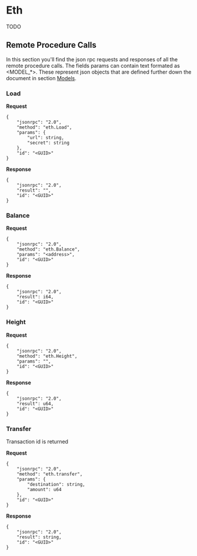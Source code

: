 # Eth
TODO

## Remote Procedure Calls
In this section you'll find the json rpc requests and responses of all the remote procedure calls. The fields params can contain text formated as <MODEL_*>. These represent json objects that are defined further down the document in section [Models](#models). 

### Load

****Request****
```
{
    "jsonrpc": "2.0",
    "method": "eth.Load",
    "params": {
        "url": string,
        "secret": string
    },
    "id": "<GUID>"
}
```
**Response**
```
{
    "jsonrpc": "2.0",
    "result": "",
    "id": "<GUID>"
}
```

### Balance

****Request****
```
{
    "jsonrpc": "2.0",
    "method": "eth.Balance",
    "params": "<address>",
    "id": "<GUID>"
}
```
**Response**
```
{
    "jsonrpc": "2.0",
    "result": i64,
    "id": "<GUID>"
}
```

### Height

****Request****
```
{
    "jsonrpc": "2.0",
    "method": "eth.Height",
    "params": "",
    "id": "<GUID>"
}
```
**Response**
```
{
    "jsonrpc": "2.0",
    "result": u64,
    "id": "<GUID>"
}
```

### Transfer

Transaction id is returned

****Request****
```
{
    "jsonrpc": "2.0",
    "method": "eth.transfer",
    "params": {
        "destination": string,
        "amount": u64
    },
    "id": "<GUID>"
}
```
**Response**
```
{
    "jsonrpc": "2.0",
    "result": string,
    "id": "<GUID>"
}
```
